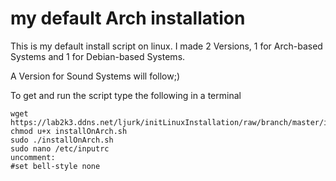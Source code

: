# my default Arch installation
This is my default install script on linux. I made 2 Versions, 1 for Arch-based Systems and 1 for Debian-based Systems.

A Version for Sound Systems will follow;) 


To get and run the script type the following in a terminal

    wget https://lab2k3.ddns.net/ljurk/initLinuxInstallation/raw/branch/master/installOnArch.sh
    chmod u+x installOnArch.sh
    sudo ./installOnArch.sh
    sudo nano /etc/inputrc
    uncomment:
    #set bell-style none
